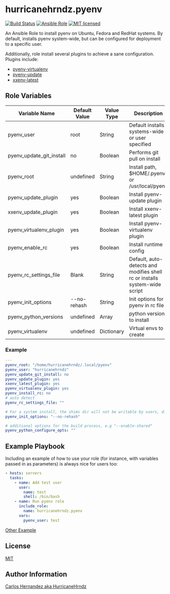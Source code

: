 # hurricanehrndz.pyenv

[![Build Status](https://img.shields.io/travis/hurricanehrndz/ansible-pyenv/master.svg?style=for-the-badge&logo=travis)](https://travis-ci.org/hurricanehrndz/ansible-pyenv)
[![Ansible Role](https://img.shields.io/ansible/role/d/44292?style=for-the-badge)](https://galaxy.ansible.com/hurricanehrndz/pyenv)
[![MIT licensed](https://img.shields.io/badge/license-MIT-blue.svg?style=for-the-badge)](https://raw.githubusercontent.com/hurricanehrndz/ansible-rustup/master/LICENSE)

An Ansible Role to install pyenv on Ubuntu, Fedora and RedHat systems. By
default, installs pyenv system-wide, but can be configured for deployment to a
specific user.

Additionally, role install several plugins to achieve a sane configuration.
Plugins include:

- [pyenv-virtualenv](https://github.com/pyenv/pyenv-virtualenv)
- [pyenv-update](https://github.com/pyenv/pyenv-update)
- [xxenv-latest](https://github.com/momo-lab/xxenv-latest)

## Role Variables

| Variable Name            | Default Value | Value Type | Description                                                                |
|--------------------------|---------------|------------|----------------------------------------------------------------------------|
| pyenv_user               | root          | String     | Default installs systems-wide or user specified                            |
| pyenv_update_git_install | no            | Boolean    | Performs git pull on install                                               |
| pyenv_root               | undefined     | String     | Install path, $HOME/.pyenv or /usr/local/pyenv                             |
| pyenv_update_plugin      | yes           | Boolean    | Install pyenv-update plugin                                                |
| xxenv_update_plugin      | yes           | Boolean    | Install xxenv-latest plugin                                                |
| pyenv_virtualenv_plugin  | yes           | Boolean    | Install pyenv-virtualenv plugin                                            |
| pyenv_enable_rc          | yes           | Boolean    | Install runtime config                                                     |
| pyenv_rc_settings_file   | Blank         | String     | Default, auto-detects and modifies shell rc or installs system-wide script |
| pyenv_init_options       | --no-rehash   | String     | Init options for pyenv in rc file                                          |
| pyenv_python_versions    | undefined     | Array      | python version to install                                                  |
| pyenv_virtualenv         | undefined     | Dictionary | Virtual envs to create                                                     |

### Example

```yaml
---
pyenv_root: "/home/hurricanehrndz/.local/pyenv"
pyenv_user: "hurricanehrndz"
pyenv_update_git_install: no
pyenv_update_plugin: yes
xxenv_latest_plugin: yes
pyenv_virtualenv_plugin: yes
pyenv_install_rc: no
# auto detect
pyenv_rc_settings_file: ""

# For a system install, the shims dir will not be writable by users, disable rehashing
pyenv_init_options: "--no-rehash"

# additional options for the build process, e.g "--enable-shared"
pyenv_python_configure_opts: ""
```

## Example Playbook

Including an example of how to use your role (for instance, with variables
passed in as parameters) is always nice for users too:

```yaml
- hosts: servers
  tasks:
    - name: Add test user
      user:
        name: test
        shell: /bin/bash
    - name: Run pyenv role
      include_role:
        name: hurricanehrndz.pyenv
      vars:
        pyenv_user: test
```

[Other Example](./molecule/default/playbook.yml)

## License

[MIT](LICENSE)

## Author Information

[Carlos Hernandez aka HurricaneHrndz](https://github.com/hurricanehrndz)
